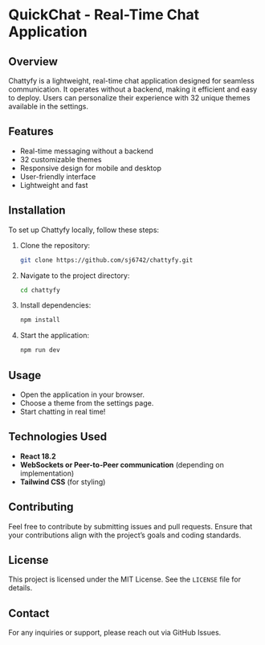 # QuickChat - Real-Time Chat Application

## Overview
Chattyfy is a lightweight, real-time chat application designed for seamless communication. It operates without a backend, making it efficient and easy to deploy. Users can personalize their experience with 32 unique themes available in the settings.

## Features
- Real-time messaging without a backend
- 32 customizable themes
- Responsive design for mobile and desktop
- User-friendly interface
- Lightweight and fast

## Installation
To set up Chattyfy locally, follow these steps:

1. Clone the repository:
   ```sh
   git clone https://github.com/sj6742/chattyfy.git
   ```
2. Navigate to the project directory:
   ```sh
   cd chattyfy
   ```
3. Install dependencies:
   ```sh
   npm install
   ```
4. Start the application:
   ```sh
   npm run dev
   ```

## Usage
- Open the application in your browser.
- Choose a theme from the settings page.
- Start chatting in real time!

## Technologies Used
- **React 18.2**
- **WebSockets or Peer-to-Peer communication** (depending on implementation)
- **Tailwind CSS** (for styling)

## Contributing
Feel free to contribute by submitting issues and pull requests. Ensure that your contributions align with the project’s goals and coding standards.

## License
This project is licensed under the MIT License. See the `LICENSE` file for details.

## Contact
For any inquiries or support, please reach out via GitHub Issues.
